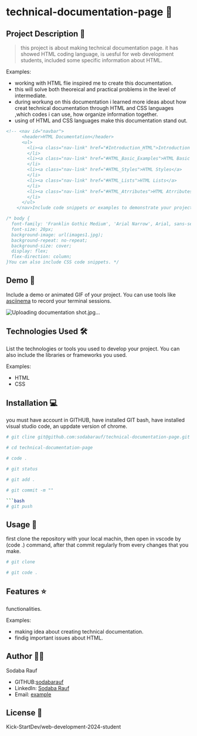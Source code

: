 # technical-documentation-page 🚀

## Project Description 📝

> this project is about making technical documentation page. it has showed HTML coding language, is uesful for web development students, included some specific information about HTML.

Examples:

- working with HTML flie inspired me to create this documentation.
- this will solve both theoreical and practical problems in the level of intermediate.
- during workung on this documentation i learned more ideas about how creat technical documentation through HTML and CSS languages ,which codes i can use, how organize information together.
- using of HTML and CSS languages make this documentation stand out.

```html
<!-- <nav id="navbar">
      <header>HTML Documentation</header>
      <ul>
        <li><a class="nav-link" href="#Introduction_HTML">Introduction HTML</a>
        </li>
        <li><a class="nav-link" href="#HTML_Basic_Examples">HTML Basic Examples</a>
        </li>
        <li><a class="nav-link" href="#HTML_Styles">HTML Styles</a>
        </li>
        <li><a class="nav-link" href="#HTML_Lists">HTML Lists</a>
        </li>
        <li><a class="nav-link" href="#HTML_Atrributes">HTML Atrributes</a>
        </li>
      </ul>
    </nav>Include code snippets or examples to demonstrate your project. -->
```

```css
/* body {
  font-family: 'Franklin Gothic Medium', 'Arial Narrow', Arial, sans-serif;
  font-size: 20px;
  background-image: url(images1.jpg);
  background-repeat: no-repeat;
  background-size: cover;
  display: flex;
  flex-direction: column;
}You can also include CSS code snippets. */
```


## Demo 📸

Include a demo or animated GIF of your project. You can use tools like [asciinema](https://asciinema.org/) to record your terminal sessions.

![Uploading documentation shot.jpg…](demo)

## Technologies Used 🛠️

List the technologies or tools you used to develop your project. You can also include the libraries or frameworks you used.

Examples:

- HTML
- CSS

## Installation 💻

you must have account in GITHUB, have installed GIT bash, have installed visual studio code, an uppdate version of chrome.

```bash
# git cline git@github.com:sodabarauf/technical-documentation-page.git
```

```bash
# cd technical-documentation-page
```

```bash
# code .
```

```bash
# git status
```

```bash
# git add .
```

```bash
# git commit -m ""

```bash
# git push
```

## Usage 🎯

first clone the repository with your local machin, then open in vscode by (code .) command, after that commit regularly from every changes that you make.

```bash
# git clone
```

```bash
# git code .
```
## Features ⭐

functionalities.

Examples:

- making idea about creating technical documentation.
- findig important issues about HTML.

## Author 👩‍💻

Sodaba Rauf

- GITHUB:[sodabarauf](https://github.com/sodabarauf)
- LinkedIn: [Sodaba Rauf](https://linkedin.com/in/sodaba-rauf)
- Email: [example](sodabarauf4@gmail.com)



## License 📜

Kick-StartDev/web-development-2024-student


